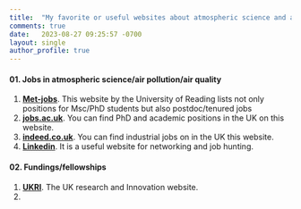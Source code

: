 ```yaml
---
title:  "My favorite or useful websites about atmospheric science and air pollution"
comments: true
date:   2023-08-27 09:25:57 -0700
layout: single
author_profile: true
---
```


#### 01. Jobs in atmospheric science/air pollution/air quality

1. [**Met-jobs**](https://maillists.reading.ac.uk/scripts/wa-READING.exe?A0=MET-JOBS). This website by the University of Reading lists not only positions for Msc/PhD students but also postdoc/tenured jobs
2. [**jobs.ac.uk**](https://www.jobs.ac.uk/). You can find PhD and academic positions in the UK on this website.
3. [**indeed.co.uk**](https://uk.indeed.com/). You can find industrial jobs on in the UK this website.
4. [**Linkedin**](https://www.linkedin.com/feed/). It is a useful website for networking and job hunting.

#### 02. Fundings/fellowships

1. [**UKRI**](https://www.ukri.org/opportunity/). The UK research and Innovation website. 
2. 
